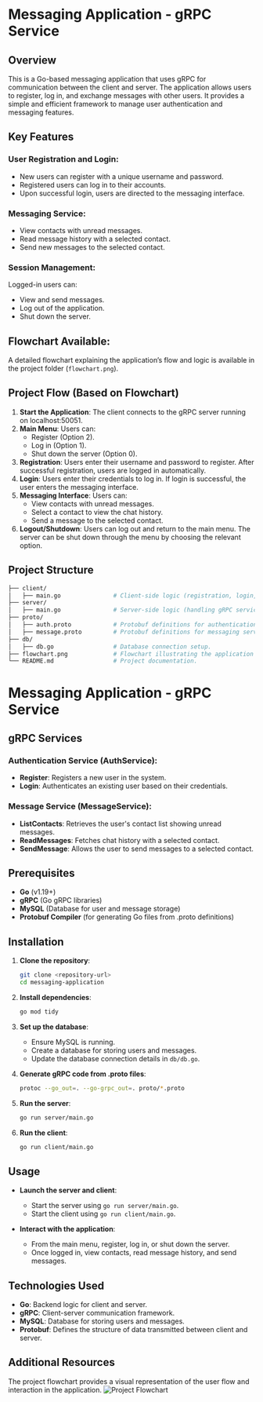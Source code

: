 # Messaging Application - gRPC Service

## Overview
This is a Go-based messaging application that uses gRPC for communication between the client and server. The application allows users to register, log in, and exchange messages with other users. It provides a simple and efficient framework to manage user authentication and messaging features.

## Key Features

### User Registration and Login:
- New users can register with a unique username and password.
- Registered users can log in to their accounts.
- Upon successful login, users are directed to the messaging interface.

### Messaging Service:
- View contacts with unread messages.
- Read message history with a selected contact.
- Send new messages to the selected contact.

### Session Management:
Logged-in users can:
- View and send messages.
- Log out of the application.
- Shut down the server.

## Flowchart Available:
A detailed flowchart explaining the application’s flow and logic is available in the project folder (`flowchart.png`).

## Project Flow (Based on Flowchart)
1. **Start the Application**: The client connects to the gRPC server running on localhost:50051.
2. **Main Menu**: Users can:
   - Register (Option 2).
   - Log in (Option 1).
   - Shut down the server (Option 0).
3. **Registration**: Users enter their username and password to register. After successful registration, users are logged in automatically.
4. **Login**: Users enter their credentials to log in. If login is successful, the user enters the messaging interface.
5. **Messaging Interface**: Users can:
   - View contacts with unread messages.
   - Select a contact to view the chat history.
   - Send a message to the selected contact.
6. **Logout/Shutdown**: Users can log out and return to the main menu. The server can be shut down through the menu by choosing the relevant option.

## Project Structure
```bash
├── client/
│   ├── main.go               # Client-side logic (registration, login, messaging).
├── server/
│   ├── main.go               # Server-side logic (handling gRPC services).
├── proto/
│   ├── auth.proto            # Protobuf definitions for authentication service.
│   ├── message.proto         # Protobuf definitions for messaging service.
├── db/
│   ├── db.go                 # Database connection setup.
├── flowchart.png             # Flowchart illustrating the application's flow.
└── README.md                 # Project documentation.
```
# Messaging Application - gRPC Service

## gRPC Services

### Authentication Service (AuthService):
- **Register**: Registers a new user in the system.
- **Login**: Authenticates an existing user based on their credentials.

### Message Service (MessageService):
- **ListContacts**: Retrieves the user's contact list showing unread messages.
- **ReadMessages**: Fetches chat history with a selected contact.
- **SendMessage**: Allows the user to send messages to a selected contact.

## Prerequisites
- **Go** (v1.19+)
- **gRPC** (Go gRPC libraries)
- **MySQL** (Database for user and message storage)
- **Protobuf Compiler** (for generating Go files from .proto definitions)

## Installation

1. **Clone the repository**:
    ```bash
    git clone <repository-url>
    cd messaging-application
    ```

2. **Install dependencies**:
    ```bash
    go mod tidy
    ```

3. **Set up the database**:
   - Ensure MySQL is running.
   - Create a database for storing users and messages.
   - Update the database connection details in `db/db.go`.

4. **Generate gRPC code from .proto files**:
    ```bash
    protoc --go_out=. --go-grpc_out=. proto/*.proto
    ```

5. **Run the server**:
    ```bash
    go run server/main.go
    ```

6. **Run the client**:
    ```bash
    go run client/main.go
    ```

## Usage
- **Launch the server and client**:
  - Start the server using `go run server/main.go`.
  - Start the client using `go run client/main.go`.

- **Interact with the application**:
  - From the main menu, register, log in, or shut down the server.
  - Once logged in, view contacts, read message history, and send messages.

## Technologies Used
- **Go**: Backend logic for client and server.
- **gRPC**: Client-server communication framework.
- **MySQL**: Database for storing users and messages.
- **Protobuf**: Defines the structure of data transmitted between client and server.

## Additional Resources
The project flowchart provides a visual representation of the user flow and interaction in the application.
![Project Flowchart](plan/flowchart.png)

